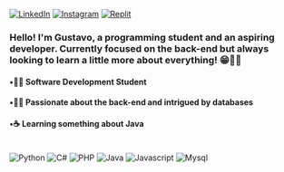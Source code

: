 
[![LinkedIn](https://img.shields.io/badge/LinkedIn-0077B5?style=for-the-badge&logo=linkedin&logoColor=white)](https://www.linkedin.com/in/gustavobrito06/)
[![Instagram](https://img.shields.io/badge/Instagram-E4405F?style=for-the-badge&logo=instagram&logoColor=white)](https://www.instagram.com/g.brito013/)
[![Replit](https://img.shields.io/badge/replit-667881?style=for-the-badge&logo=replit&logoColor=white)](https://replit.com/@GB071)

### Hello! I'm Gustavo, a programming student and an aspiring developer. Currently focused on the back-end but always looking to learn a little more about everything! 😁👋🏻

 #### •👨‍🎓 Software Development Student

 #### •👨‍💻 Passionate about the back-end and intrigued by databases

 #### •☕ Learning something about Java

<div style="display: inline_block"></br>
    <img align="center" alt="Python" src="https://img.shields.io/badge/Python-14354C?style=for-the-badge&logo=python&logoColor=white">
    <img align="center" alt="C#" src="https://img.shields.io/badge/C%23-239120?style=for-the-badge&logo=c-sharp&logoColor=white">
    <img align="center" alt="PHP" src="https://img.shields.io/badge/PHP-777BB4?style=for-the-badge&logo=php&logoColor=white">
    <img align="center" alt="Java" src="https://img.shields.io/badge/Java-ED8B00?style=for-the-badge&logo=openjdk&logoColor=white">
    <img align="center" alt="Javascript" src="https://img.shields.io/badge/JavaScript-323330?style=for-the-badge&logo=javascript&logoColor=F7DF1E">
    <img align="center" alt="Mysql" src="https://img.shields.io/badge/MySQL-005C84?style=for-the-badge&logo=mysql&logoColor=white">
    
</div>

</br>
